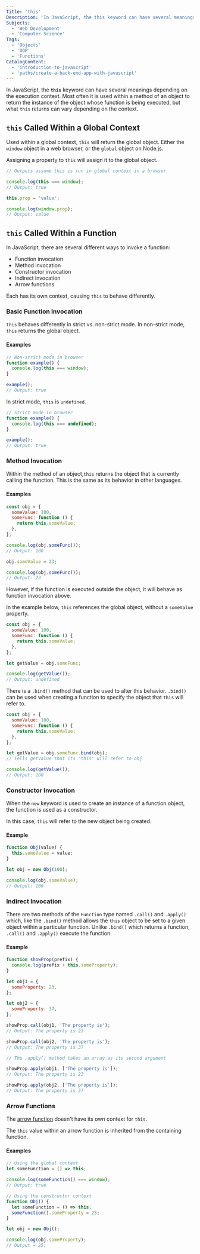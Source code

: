 ```yaml
---
Title: 'this'
Description: 'In JavaScript, the this keyword can have several meanings depending on the execution context. Most often it is used within a method of an object to return the instance of the object whose function is being executed, but what this returns can vary depending on the context.'
Subjects:
  - 'Web Development'
  - 'Computer Science'
Tags:
  - 'Objects'
  - 'OOP'
  - 'Functions'
CatalogContent:
  - 'introduction-to-javascript'
  - 'paths/create-a-back-end-app-with-javascript'
---
```


In JavaScript, the **`this`** keyword can have several meanings depending on the execution context. Most often it is used within a method of an object to return the instance of the object whose function is being executed, but what `this` returns can vary depending on the context.

## `this` Called Within a Global Context

Used within a global context, `this` will return the global object. Either the `window` object in a web browser, or the `global` object on Node.js.

Assigning a property to `this` will assign it to the global object.

```js
// Outputs assume this is run in global context in a browser

console.log(this === window);
// Output: true

this.prop = 'value';

console.log(window.prop);
// Output: value
```

## `this` Called Within a Function

In JavaScript, there are several different ways to invoke a function:

- Function invocation
- Method invocation
- Constructor invocation
- Indirect invocation
- Arrow functions

Each has its own context, causing `this` to behave differently.

### Basic Function Invocation

`this` behaves differently in strict vs. non-strict mode. In non-strict mode, `this` returns the global object.

#### Examples

```js
// Non-strict mode in browser
function example() {
  console.log(this === window);
}

example();
// Output: true
```

In strict mode, `this` is `undefined`.

```js
// Strict mode in browser
function example() {
  console.log(this === undefined);
}

example();
// Output: true
```

### Method Invocation

Within the method of an object,`this` returns the object that is currently calling the function. This is the same as its behavior in other languages.

#### Examples

```js
const obj = {
  someValue: 100,
  someFunc: function () {
    return this.someValue;
  },
};

console.log(obj.someFunc());
// Output: 100

obj.someValue = 23;

console.log(obj.someFunc());
// Output: 23
```

However, if the function is executed outside the object, it will behave as function invocation above.

In the example below, `this` references the global object, without a `someValue` property.

```js
const obj = {
  someValue: 100,
  someFunc: function () {
    return this.someValue;
  },
};

let getValue = obj.someFunc;

console.log(getValue());
// Output: undefined
```

There is a `.bind()` method that can be used to alter this behavior. `.bind()` can be used when creating a function to specify the object that `this` will refer to.

```js
const obj = {
  someValue: 100,
  someFunc: function () {
    return this.someValue;
  },
};

let getValue = obj.someFunc.bind(obj);
// Tells getValue that its 'this' will refer to obj

console.log(getValue());
// Output: 100
```

### Constructor Invocation

When the `new` keyword is used to create an instance of a function object, the function is used as a constructor.

In this case, `this` will refer to the new object being created.

#### Example

```js
function Obj(value) {
  this.someValue = value;
}

let obj = new Obj(100);

console.log(obj.someValue);
// Output: 100
```

### Indirect Invocation

There are two methods of the `Function` type named `.call()` and `.apply()` which, like the `.bind()` method allows the `this` object to be set to a given object within a particular function. Unlike `.bind()` which returns a function, `.call()` and `.apply()` execute the function.

#### Example

```js
function showProp(prefix) {
  console.log(prefix + this.someProperty);
}

let obj1 = {
  someProperty: 23,
};

let obj2 = {
  someProperty: 37,
};

showProp.call(obj1, 'The property is');
// Output: The property is 23

showProp.call(obj2, 'The property is');
// Output: The property is 37

// The .apply() method takes an array as its second argument

showProp.apply(obj1, ['The property is']);
// Output: The property is 23

showProp.apply(obj2, ['The property is']);
// Output: The property is 37
```

### Arrow Functions

The [arrow function](https://www.codecademy.com/resources/docs/javascript/arrow-functions) doesn't have its own context for `this`.

The `this` value within an arrow function is inherited from the containing function.

#### Examples

```js
// Using the global context
let someFunction = () => this;

console.log(someFunction() === window);
// Output: true
```

```js
// Using the constructor context
function Obj() {
  let someFunction = () => this;
  someFunction().someProperty = 25;
}

let obj = new Obj();

console.log(obj.someProperty);
// Output = 25;
```
